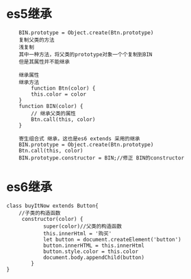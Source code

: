 # es5继承
        BIN.prototype = Object.create(Btn.prototype)
        复制父类的方法
        浅复制
        其中一种方法，将父类的prototype对象一个个复制到BIN
        但是其属性并不能继承

        继承属性
        继承方法
            function Btn(color) {
            this.color = color
        }
        function BIN(color) {
            // 继承父类的属性
            Btn.call(this, color)
        }

        寄生组合式 继承，这也是es6 extends 采用的继承
        BIN.prototype = Object.create(Btn.prototype)
        Btn.call(this, color)       
        BIN.prototype.constructor = BIN;//修正 BIN的constructor

# es6继承
    class buyItNow extends Button{
        //子类的构造函数
         constructor(color) {                
                super(color)//父类的构造函数
                this.innerHtml = '购买'
                let button = document.createElement('button')
                button.innerHTML = this.innerHtml
                button.style.color = this.color
                document.body.appendChild(button)
            }
    }
